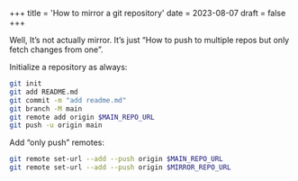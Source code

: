+++
title = 'How to mirror a git repository'
date = 2023-08-07
draft = false
+++

Well, It’s not actually mirror. It’s just “How to push to multiple repos but only fetch changes from one”.

Initialize a repository as always:

```bash
git init
git add README.md
git commit -m "add readme.md"
git branch -M main
git remote add origin $MAIN_REPO_URL
git push -u origin main
```

Add “only push” remotes:

```bash
git remote set-url --add --push origin $MAIN_REPO_URL
git remote set-url --add --push origin $MIRROR_REPO_URL
```

